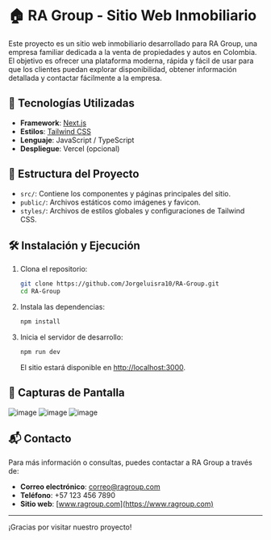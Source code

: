 
# 🏠 RA Group - Sitio Web Inmobiliario

Este proyecto es un sitio web inmobiliario desarrollado para RA Group, una empresa familiar dedicada a la venta de propiedades y autos en Colombia. El objetivo es ofrecer una plataforma moderna, rápida y fácil de usar para que los clientes puedan explorar disponibilidad, obtener información detallada y contactar fácilmente a la empresa.

## 🚀 Tecnologías Utilizadas

- **Framework**: [Next.js](https://nextjs.org/)
- **Estilos**: [Tailwind CSS](https://tailwindcss.com/)
- **Lenguaje**: JavaScript / TypeScript
- **Despliegue**: Vercel (opcional)

## 📁 Estructura del Proyecto

- `src/`: Contiene los componentes y páginas principales del sitio.
- `public/`: Archivos estáticos como imágenes y favicon.
- `styles/`: Archivos de estilos globales y configuraciones de Tailwind CSS.

## 🛠️ Instalación y Ejecución

1. Clona el repositorio:

   ```bash
   git clone https://github.com/Jorgeluisra10/RA-Group.git
   cd RA-Group
   ```

2. Instala las dependencias:

   ```bash
   npm install
   ```

3. Inicia el servidor de desarrollo:

   ```bash
   npm run dev
   ```

   El sitio estará disponible en [http://localhost:3000](http://localhost:3000).

## 📸 Capturas de Pantalla

![image](https://github.com/user-attachments/assets/6968558b-c6b4-433f-a717-f9860b70c901)
![image](https://github.com/user-attachments/assets/ac8c54bd-ad2a-4a4f-aa67-0123460d3ce2)
![image](https://github.com/user-attachments/assets/e9080d9b-870d-4541-8535-de2ab01e4141)

## 📬 Contacto

Para más información o consultas, puedes contactar a RA Group a través de:

- **Correo electrónico**: [correo@ragroup.com](mailto:correo@ragroup.com)
- **Teléfono**: +57 123 456 7890
- **Sitio web**: [www.ragroup.com](https://www.ragroup.com)

---

¡Gracias por visitar nuestro proyecto!

